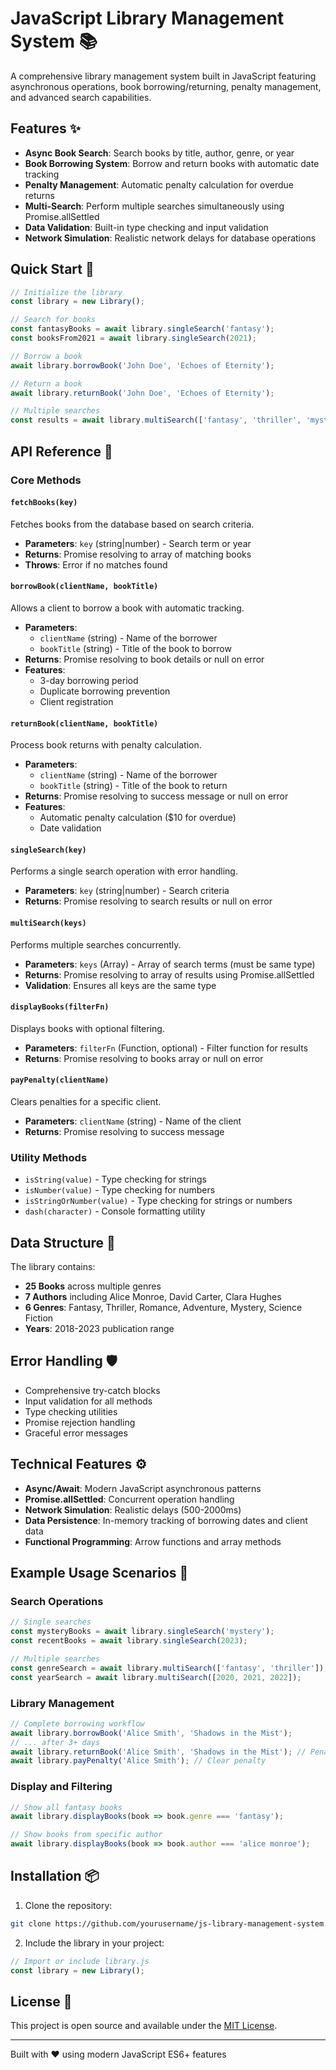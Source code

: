 # JavaScript Library Management System 📚

A comprehensive library management system built in JavaScript featuring asynchronous operations, book borrowing/returning, penalty management, and advanced search capabilities.

## Features ✨

- **Async Book Search**: Search books by title, author, genre, or year
- **Book Borrowing System**: Borrow and return books with automatic date tracking
- **Penalty Management**: Automatic penalty calculation for overdue returns
- **Multi-Search**: Perform multiple searches simultaneously using Promise.allSettled
- **Data Validation**: Built-in type checking and input validation
- **Network Simulation**: Realistic network delays for database operations

## Quick Start 🚀

```javascript
// Initialize the library
const library = new Library();

// Search for books
const fantasyBooks = await library.singleSearch('fantasy');
const booksFrom2021 = await library.singleSearch(2021);

// Borrow a book
await library.borrowBook('John Doe', 'Echoes of Eternity');

// Return a book
await library.returnBook('John Doe', 'Echoes of Eternity');

// Multiple searches
const results = await library.multiSearch(['fantasy', 'thriller', 'mystery']);
```

## API Reference 📖

### Core Methods

#### `fetchBooks(key)`
Fetches books from the database based on search criteria.
- **Parameters**: `key` (string|number) - Search term or year
- **Returns**: Promise resolving to array of matching books
- **Throws**: Error if no matches found

#### `borrowBook(clientName, bookTitle)`
Allows a client to borrow a book with automatic tracking.
- **Parameters**: 
  - `clientName` (string) - Name of the borrower
  - `bookTitle` (string) - Title of the book to borrow
- **Returns**: Promise resolving to book details or null on error
- **Features**: 
  - 3-day borrowing period
  - Duplicate borrowing prevention
  - Client registration

#### `returnBook(clientName, bookTitle)`
Process book returns with penalty calculation.
- **Parameters**:
  - `clientName` (string) - Name of the borrower  
  - `bookTitle` (string) - Title of the book to return
- **Returns**: Promise resolving to success message or null on error
- **Features**:
  - Automatic penalty calculation ($10 for overdue)
  - Date validation

#### `singleSearch(key)`
Performs a single search operation with error handling.
- **Parameters**: `key` (string|number) - Search criteria
- **Returns**: Promise resolving to search results or null on error

#### `multiSearch(keys)`
Performs multiple searches concurrently.
- **Parameters**: `keys` (Array) - Array of search terms (must be same type)
- **Returns**: Promise resolving to array of results using Promise.allSettled
- **Validation**: Ensures all keys are the same type

#### `displayBooks(filterFn)`
Displays books with optional filtering.
- **Parameters**: `filterFn` (Function, optional) - Filter function for results
- **Returns**: Promise resolving to books array or null on error

#### `payPenalty(clientName)`
Clears penalties for a specific client.
- **Parameters**: `clientName` (string) - Name of the client
- **Returns**: Promise resolving to success message

### Utility Methods

- `isString(value)` - Type checking for strings
- `isNumber(value)` - Type checking for numbers  
- `isStringOrNumber(value)` - Type checking for strings or numbers
- `dash(character)` - Console formatting utility

## Data Structure 💾

The library contains:
- **25 Books** across multiple genres
- **7 Authors** including Alice Monroe, David Carter, Clara Hughes
- **6 Genres**: Fantasy, Thriller, Romance, Adventure, Mystery, Science Fiction
- **Years**: 2018-2023 publication range

## Error Handling 🛡️

- Comprehensive try-catch blocks
- Input validation for all methods
- Type checking utilities
- Promise rejection handling
- Graceful error messages

## Technical Features ⚙️

- **Async/Await**: Modern JavaScript asynchronous patterns
- **Promise.allSettled**: Concurrent operation handling
- **Network Simulation**: Realistic delays (500-2000ms)
- **Data Persistence**: In-memory tracking of borrowing dates and client data
- **Functional Programming**: Arrow functions and array methods

## Example Usage Scenarios 🎯

### Search Operations
```javascript
// Single searches
const mysteryBooks = await library.singleSearch('mystery');
const recentBooks = await library.singleSearch(2023);

// Multiple searches
const genreSearch = await library.multiSearch(['fantasy', 'thriller']);
const yearSearch = await library.multiSearch([2020, 2021, 2022]);
```

### Library Management
```javascript
// Complete borrowing workflow
await library.borrowBook('Alice Smith', 'Shadows in the Mist');
// ... after 3+ days
await library.returnBook('Alice Smith', 'Shadows in the Mist'); // Penalty applied
await library.payPenalty('Alice Smith'); // Clear penalty
```

### Display and Filtering
```javascript
// Show all fantasy books
await library.displayBooks(book => book.genre === 'fantasy');

// Show books from specific author
await library.displayBooks(book => book.author === 'alice monroe');
```

## Installation 📦

1. Clone the repository:
```bash
git clone https://github.com/yourusername/js-library-management-system.git
```

2. Include the library in your project:
```javascript
// Import or include library.js
const library = new Library();
```

## License 📄

This project is open source and available under the [MIT License](LICENSE).

---

Built with ❤️ using modern JavaScript ES6+ features
